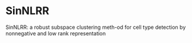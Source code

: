 # SinNLRR
SinNLRR: a robust subspace clustering meth-od for cell type detection by nonnegative and low rank representation
